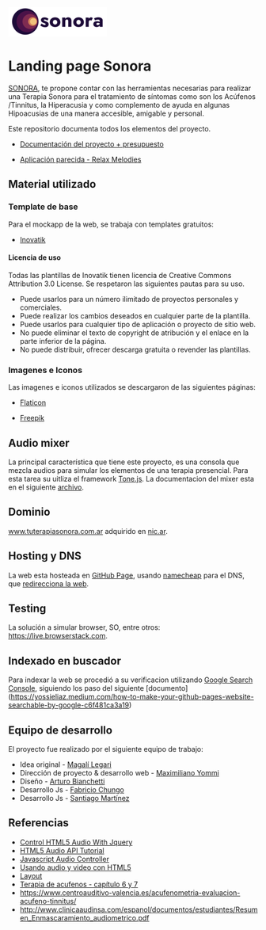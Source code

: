 ![](/static/media/images/logo.png)

# Landing page Sonora

[SONORA](https://tuterapiasonora.com.ar/), te propone contar con las herramientas necesarias para realizar una Terapia Sonora para el tratamiento de síntomas como son los Acúfenos /Tinnitus, la Hiperacusia y como complemento de ayuda en algunas Hipoacusias de una manera accesible, amigable y personal.

Este repositorio documenta todos los elementos del proyecto.

* [Documentación del proyecto + presupuesto](https://docs.google.com/document/d/1ugy5WmzbXrTaXAkonBSikriA0KSrUoubIkvGxgXH-ZA/edit#heading=h.z6ne0og04bp5)

* [Aplicación parecida - Relax Melodies](https://www.relaxmelodies.com/)

## Material utilizado

### Template de base
Para el mockapp de la web, se trabaja con templates gratuitos:

* [Inovatik](https://inovatik.com/tutor-video-course-landing-page-template.html)

#### Licencia de uso
Todas las plantillas de Inovatik tienen licencia de Creative Commons Attribution 3.0 License. Se respetaron las siguientes pautas para su uso.

* Puede usarlos para un número ilimitado de proyectos personales y comerciales.
* Puede realizar los cambios deseados en cualquier parte de la plantilla.
* Puede usarlos para cualquier tipo de aplicación o proyecto de sitio web.
* No puede eliminar el texto de copyright de atribución y el enlace en la parte inferior de la página.
* No puede distribuir, ofrecer descarga gratuita o revender las plantillas.

### Imagenes e Iconos
Las imagenes e iconos utilizados se descargaron de las siguientes páginas:

* [Flaticon](https://www.flaticon.es/)

* [Freepik](https://www.freepik.es/vector-gratis/ilustracion-concepto-cascos-musica_8610295.htm)  

## Audio mixer
La principal característica que tiene este proyecto, es una consola que mezcla audios para simular los elementos de una terapia presencial.
Para esta tarea su uitliza el framework [Tone.js](https://tonejs.github.io/). La documentacion del mixer esta en el siguiente [archivo](README_mixer.md).

## Dominio
www.tuterapiasonora.com.ar adquirido en [nic.ar](https://nic.ar/es/ayuda/instructivos/registro-de-dominio). 

## Hosting y DNS
La web esta hosteada en [GitHub Page](https://pages.github.com/), usando [namecheap](https://www.namecheap.com) para el DNS, que [redirecciona la web](https://curiosidadesespaciales.ar/2020/09/21/Tutorial-blog-2/).

## Testing
La solución a simular browser, SO, entre otros: https://live.browserstack.com.

## Indexado en buscador
Para indexar la web se procedió a su verificacion utilizando [Google Search Console](https://search.google.com), siguiendo los paso del siguiente [documento]
(https://yossieliaz.medium.com/how-to-make-your-github-pages-website-searchable-by-google-c6f481ca3a19)

## Equipo de desarrollo
El proyecto fue realizado por el siguiente equipo de trabajo:

* Idea original - [Magalí Legari](https://www.linkedin.com/in/magalí-legari-66813135)
* Dirección de proyecto & desarrollo web - [Maximiliano Yommi](https://www.linkedin.com/in/myommi)
* Diseño - [Arturo Bianchetti](https://www.linkedin.com/in/arturobianchetti)
* Desarrollo Js - [Fabricio Chungo](https://www.linkedin.com/in/fabricio-chungo-983421b2)
* Desarrollo Js - [Santiago Martínez](https://www.linkedin.com/in/santiago-a-martinez)

## Referencias 
* [Control HTML5 Audio With Jquery](https://codesamplez.com/programming/control-html5-audio-with-jquery)
* [HTML5 Audio API Tutorial](https://codesamplez.com/programming/html5-audio-api-tutorial)
* [Javascript Audio Controller](http://demo.codesamplez.com/javascript/audio)
* [Usando audio y video con HTML5](https://developer.mozilla.org/es/docs/Web/HTML/Usando_audio_y_video_con_HTML5)
* [Layout](https://developer.mozilla.org/en-US/docs/Learn/CSS/CSS_layout/Introduction)
* [Terapia de acufenos - capítulo 6 y 7](http://oa.upm.es/21318/1/PFC_ALVARO_RODRIGUEZ_LOPEZ.pdf)
* https://www.centroauditivo-valencia.es/acufenometria-evaluacion-acufeno-tinnitus/
* http://www.clinicaaudinsa.com/espanol/documentos/estudiantes/Resumen_Enmascaramiento_audiometrico.pdf